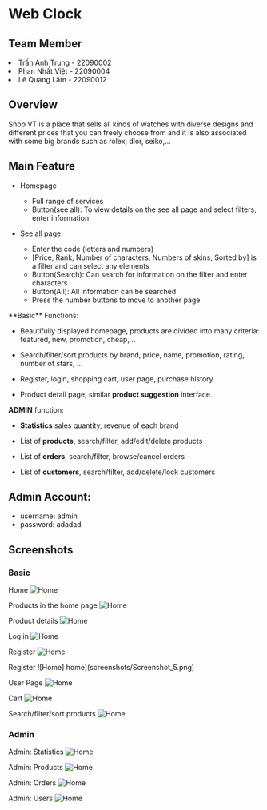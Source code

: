 <h1>Web Clock </h1> 

<h2>Team Member</h2>
<li>Trần Anh Trung - 22090002</li>
<li>Phan Nhất Việt - 22090004</li>
<li>Lê Quang Lâm - 22090012</li>

<h2>Overview</h2>
Shop VT is a place that sells all kinds of watches with diverse designs and different prices that you can freely choose from and it is also associated with some big brands such as rolex, dior, seiko,...

<h2>Main Feature</h2>
  <ul>
    <li>Homepage</li>
    <ul>
      <li>Full range of services</li> 
      <li>Button(see all): To view details on the see all page and select filters, enter information</li>
    </ul>
  </ul>
  
<ul>
  <li>See all page</li>
  <ul>
    <li>Enter the code (letters and numbers)</li>
    <li>[Price, Rank, Number of characters, Numbers of skins, Sorted by] is a filter and can select any elements</li>
    <li>Button(Search): Can search for information on the filter and enter characters</li>
    <li>Button(All): All information can be searched</li>
    <li>Press the number buttons to move to another page</li>
  </ul>
</ul>
**Basic** Functions:

- Beautifully displayed homepage, products are divided into many criteria: featured, new, promotion, cheap, ..

- Search/filter/sort products by brand, price, name, promotion, rating, number of stars, ...
- Register, login, shopping cart, user page, purchase history.

- Product detail page, similar **product suggestion** interface.

**ADMIN** function:

- **Statistics** sales quantity, revenue of each brand

- List of **products**, search/filter, add/edit/delete products

- List of **orders**, search/filter, browse/cancel orders

- List of **customers**, search/filter, add/delete/lock customers

## Admin Account:
+ username: admin
+ password: adadad

## Screenshots

### Basic

Home
![Home](screenshots/Screenshot_1.png)

Products in the home page
![Home](screenshots/Screenshot_2.png)

Product details
![Home](screenshots/Screenshot_3.png)

Log in
![Home](screenshots/Screenshot_4.png)

Register
![Home](screenshots/Screenshot_4.png)

Register
![Home] home](screenshots/Screenshot_5.png)

User Page
![Home](screenshots/Screenshot_6.png)

Cart
![Home](screenshots/Screenshot_7.png)

Search/filter/sort products
![Home](screenshots/Screenshot_8.png)

### Admin

Admin: Statistics
![Home](screenshots/Screenshot_9.png)

Admin: Products
![Home](screenshots/Screenshot_10.png)

Admin: Orders
![Home](screenshots/Screenshot_11.png)

Admin: Users
![Home](screenshots/Screenshot_12.png)
